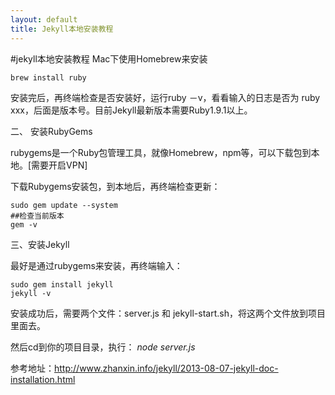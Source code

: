 ```yaml
---
layout: default
title: Jekyll本地安装教程
---
```


#jekyll本地安装教程
Mac下使用Homebrew来安装

	brew install ruby
	
安装完后，再终端检查是否安装好，运行ruby －v，看看输入的日志是否为 ruby xxx，后面是版本号。目前Jekyll最新版本需要Ruby1.9.1以上。

二、 安装RubyGems

rubygems是一个Ruby包管理工具，就像Homebrew，npm等，可以下载包到本地。[需要开启VPN]

下载Rubygems安装包，到本地后，再终端检查更新：

	sudo gem update --system
	##检查当前版本
	gem -v
	
三、安装Jekyll

最好是通过rubygems来安装，再终端输入：

	sudo gem install jekyll
	jekyll -v
	
安装成功后，需要两个文件：server.js 和 jekyll-start.sh，将这两个文件放到项目里面去。

然后cd到你的项目目录，执行： *node server.js*

参考地址：http://www.zhanxin.info/jekyll/2013-08-07-jekyll-doc-installation.html

<link rel="stylesheet" href="{{ site.static }}css/mdcss/pygments.css">